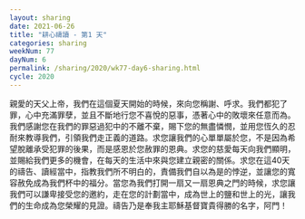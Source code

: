 ```yaml
---
layout: sharing
date: 2021-06-26
title: "耕心禱讀 - 第1 天"
categories: sharing
weekNum: 77
dayNum: 6
permalink: /sharing/2020/wk77-day6-sharing.html
cycle: 2020
---
```


親愛的天父上帝，我們在這個夏天開始的時候，來向您稱謝、呼求。我們都犯了罪，心中充滿罪孽，並且不斷地行您不喜悅的惡事，憑著心中的敗壞來任意而為。我們感謝您在我們的罪惡過犯中的不離不棄，賜下您的無盡憐憫，並用您恆久的忍耐來教導我們，引領我們走正義的道路。求您讓我們的心單單屬於您，不是因為希望脫離承受犯罪的後果，而是感恩於您赦罪的恩典。求您的慈愛每天向我們顯明，並賜給我們更多的機會，在每天的生活中來與您建立親密的關係。求您在這40天的禱告、讀經當中，指教我們所不明白的，責備我們自以為是的悖逆，並讓您的寬容赦免成為我們杯中的福分。當您為我們打開一扇又一扇恩典之門的時候，求您讓我們可以謙卑接受您的邀約，走在您的計劃當中，成為世上的鹽和世上的光，讓我們的生命成為您榮耀的見證。禱告乃是奉我主耶穌基督寶貴得勝的名字，阿門！
